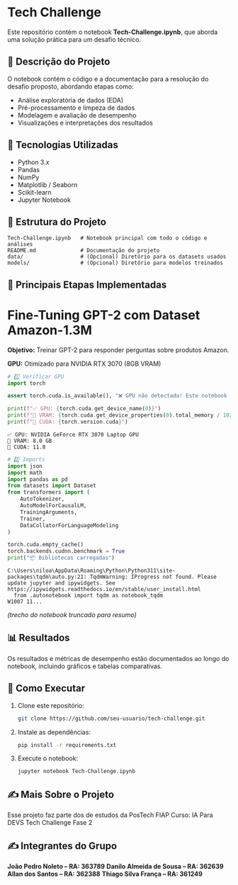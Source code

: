 # Tech Challenge

Este repositório contém o notebook **Tech-Challenge.ipynb**, que aborda uma solução prática para um desafio técnico.

## 📘 Descrição do Projeto

O notebook contém o código e a documentação para a resolução do desafio proposto, abordando etapas como:
- Análise exploratória de dados (EDA)
- Pré-processamento e limpeza de dados
- Modelagem e avaliação de desempenho
- Visualizações e interpretações dos resultados

## 🚀 Tecnologias Utilizadas

- Python 3.x  
- Pandas  
- NumPy  
- Matplotlib / Seaborn  
- Scikit-learn  
- Jupyter Notebook  

## 📂 Estrutura do Projeto

```
Tech-Challenge.ipynb   # Notebook principal com todo o código e análises
README.md              # Documentação do projeto
data/                  # (Opcional) Diretório para os datasets usados
models/                # (Opcional) Diretório para modelos treinados
```

## 🧠 Principais Etapas Implementadas

# Fine-Tuning GPT-2 com Dataset Amazon-1.3M

**Objetivo:** Treinar GPT-2 para responder perguntas sobre produtos Amazon.

**GPU:** Otimizado para NVIDIA RTX 3070 (8GB VRAM)


```python
# 1️⃣ Verificar GPU
import torch

assert torch.cuda.is_available(), "❌ GPU não detectada! Este notebook requer GPU."

print(f"✅ GPU: {torch.cuda.get_device_name(0)}")
print(f"💾 VRAM: {torch.cuda.get_device_properties(0).total_memory / 1024**3:.1f} GB")
print(f"🔧 CUDA: {torch.version.cuda}")
```

    ✅ GPU: NVIDIA GeForce RTX 3070 Laptop GPU
    💾 VRAM: 8.0 GB
    🔧 CUDA: 11.8



```python
# 2️⃣ Imports
import json
import math
import pandas as pd
from datasets import Dataset
from transformers import (
    AutoTokenizer,
    AutoModelForCausalLM,
    TrainingArguments,
    Trainer,
    DataCollatorForLanguageModeling
)

torch.cuda.empty_cache()
torch.backends.cudnn.benchmark = True
print("📦 Bibliotecas carregadas")
```

    C:\Users\niloa\AppData\Roaming\Python\Python311\site-packages\tqdm\auto.py:21: TqdmWarning: IProgress not found. Please update jupyter and ipywidgets. See https://ipywidgets.readthedocs.io/en/stable/user_install.html
      from .autonotebook import tqdm as notebook_tqdm
    W1007 11...
*(trecho do notebook truncado para resumo)*

## 📊 Resultados

Os resultados e métricas de desempenho estão documentados ao longo do notebook, incluindo gráficos e tabelas comparativas.

## 🧩 Como Executar

1. Clone este repositório:
   ```bash
   git clone https://github.com/seu-usuario/tech-challenge.git
   ```
2. Instale as dependências:
   ```bash
   pip install -r requirements.txt
   ```
3. Execute o notebook:
   ```bash
   jupyter notebook Tech-Challenge.ipynb
   ```

## ✍️ Mais Sobre o Projeto

Esse projeto faz parte dos de estudos da PosTech FIAP
Curso: IA Para DEVS
Tech Challenge Fase 2

## ✍️ Integrantes do Grupo

**João Pedro Noleto – RA: 363789**
**Danilo Almeida de Sousa – RA: 362639**
**Allan dos Santos – RA: 362388**
**Thiago Silva França – RA: 361249**
